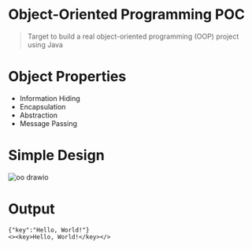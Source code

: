 # Object-Oriented Programming POC

> Target to build a real object-oriented programming (OOP) project using Java

# Object Properties

- Information Hiding
- Encapsulation
- Abstraction
- Message Passing

# Simple Design
![oo drawio](https://github.com/user-attachments/assets/f9a65989-fbed-4fb9-94ee-fb0964fc11ed)

# Output

```
{"key":"Hello, World!"}
<><key>Hello, World!</key></>
```
